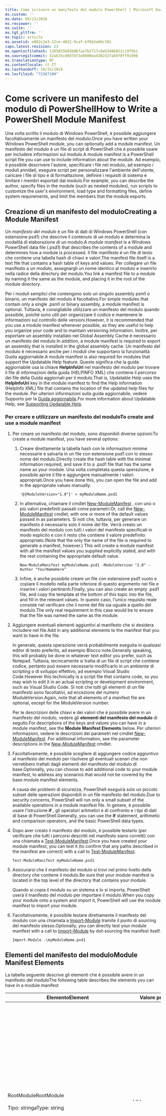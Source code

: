 ```yaml
---
title: Come scrivere un manifesto del modulo PowerShell | Microsoft Docs
ms.custom: ''
ms.date: 09/13/2016
ms.reviewer: ''
ms.suite: ''
ms.tgt_pltfrm: ''
ms.topic: article
ms.assetid: e082c2e3-12ce-4032-9caf-bf6b2e0dcf81
caps.latest.revision: 23
ms.openlocfilehash: 1265855b82b0bfaa7b2717c8eb348b822c19f561
ms.sourcegitcommit: 52a67bcd9d7bf3e8600ea4302d1fa8970ff9c998
ms.translationtype: MT
ms.contentlocale: it-IT
ms.lasthandoff: 10/15/2019
ms.locfileid: "72367100"
---
```

# <a name="how-to-write-a-powershell-module-manifest"></a><span data-ttu-id="9911a-102">Come scrivere un manifesto del modulo di PowerShell</span><span class="sxs-lookup"><span data-stu-id="9911a-102">How to Write a PowerShell Module Manifest</span></span>

<span data-ttu-id="9911a-103">Una volta scritto il modulo di Windows PowerShell, è possibile aggiungere facoltativamente un manifesto del modulo.</span><span class="sxs-lookup"><span data-stu-id="9911a-103">Once you have written your Windows PowerShell module, you can optionally add a module manifest.</span></span> <span data-ttu-id="9911a-104">Un manifesto del modulo è un file di script di PowerShell che è possibile usare per includere informazioni sul modulo.</span><span class="sxs-lookup"><span data-stu-id="9911a-104">A module manifest is a PowerShell script file you can use to include information about the module.</span></span> <span data-ttu-id="9911a-105">Ad esempio, è possibile descrivere l'autore, specificare i file nel modulo, ad esempio i moduli annidati, eseguire script per personalizzare l'ambiente dell'utente, caricare i file di tipo e di formattazione, definire i requisiti di sistema e limitare i membri esportati dal modulo.</span><span class="sxs-lookup"><span data-stu-id="9911a-105">For example, you can describe the author, specify files in the module (such as nested modules), run scripts to customize the user's environment, load type and formatting files, define system requirements, and limit the members that the module exports.</span></span>

## <a name="creating-a-module-manifest"></a><span data-ttu-id="9911a-106">Creazione di un manifesto del modulo</span><span class="sxs-lookup"><span data-stu-id="9911a-106">Creating a Module Manifest</span></span>

<span data-ttu-id="9911a-107">Un *manifesto del modulo* è un file di dati di Windows PowerShell (con estensione psd1) che descrive il contenuto di un modulo e determina la modalità di elaborazione di un modulo.</span><span class="sxs-lookup"><span data-stu-id="9911a-107">A *module manifest* is a Windows PowerShell data file (.psd1) that describes the contents of a module and determines how a module is processed.</span></span> <span data-ttu-id="9911a-108">Il file manifesto è un file di testo che contiene una tabella hash di chiavi e valori.</span><span class="sxs-lookup"><span data-stu-id="9911a-108">The manifest file itself is a text file that contains a hash table of keys and values.</span></span> <span data-ttu-id="9911a-109">Per collegare un file manifesto a un modulo, assegnargli un nome identico al modulo e inserirlo nella radice della directory del modulo.</span><span class="sxs-lookup"><span data-stu-id="9911a-109">You link a manifest file to a module by naming it the same as the module, and placing it in the root of the module directory.</span></span>

<span data-ttu-id="9911a-110">Per i moduli semplici che contengono solo un singolo assembly psm1 o binario, un manifesto del modulo è facoltativo.</span><span class="sxs-lookup"><span data-stu-id="9911a-110">For simple modules that contain only a single .psm1 or binary assembly, a module manifest is optional.</span></span> <span data-ttu-id="9911a-111">Tuttavia, è consigliabile utilizzare un manifesto del modulo quando possibile, poiché sono utili per organizzare il codice e mantenere le informazioni sul controllo delle versioni.</span><span class="sxs-lookup"><span data-stu-id="9911a-111">However, it is recommended that you use a module manifest whenever possible, as they are useful to help you organize your code and to maintain versioning information.</span></span> <span data-ttu-id="9911a-112">Inoltre, per esportare un assembly installato nel Global Assembly Cache è necessario un manifesto del modulo.</span><span class="sxs-lookup"><span data-stu-id="9911a-112">In addition, a module manifest is required to export an assembly that is installed in the global assembly cache.</span></span> <span data-ttu-id="9911a-113">Un manifesto del modulo è necessario anche per i moduli che supportano la funzionalità Guida aggiornabile.</span><span class="sxs-lookup"><span data-stu-id="9911a-113">A module manifest is also required for modules that support the Updatable Help feature.</span></span> <span data-ttu-id="9911a-114">Questo significa che la guida aggiornabile usa la chiave **HelpInfoUri** nel manifesto del modulo per trovare il file di informazioni della guida (HELPINFO XML) che contiene il percorso dei file della Guida aggiornati per il modulo.</span><span class="sxs-lookup"><span data-stu-id="9911a-114">That is, Updatable Help uses the **HelpInfoUri** key in the module manifest to find the Help information (HelpInfo XML) file that contains the location of the updated help files for the module.</span></span> <span data-ttu-id="9911a-115">Per ulteriori informazioni sulla guida aggiornabile, vedere Supporto per la [Guida aggiornabile](./supporting-updatable-help.md).</span><span class="sxs-lookup"><span data-stu-id="9911a-115">For more information about Updatable Help, see [Supporting Updatable Help](./supporting-updatable-help.md).</span></span>

### <a name="to-create-and-use-a-module-manifest"></a><span data-ttu-id="9911a-116">Per creare e utilizzare un manifesto del modulo</span><span class="sxs-lookup"><span data-stu-id="9911a-116">To create and use a module manifest</span></span>

1. <span data-ttu-id="9911a-117">Per creare un manifesto del modulo, sono disponibili diverse opzioni:</span><span class="sxs-lookup"><span data-stu-id="9911a-117">To create a module manifest, you have several options:</span></span>

   1. <span data-ttu-id="9911a-118">Creare direttamente la tabella hash con le informazioni minime necessarie e salvarla in un file con estensione psd1 con lo stesso nome del modulo.</span><span class="sxs-lookup"><span data-stu-id="9911a-118">Directly create the hash table with the minimal information required, and save it to a .psd1 file that has the same name as your module.</span></span> <span data-ttu-id="9911a-119">Una volta completata questa operazione, è possibile aprire il file e aggiungere manualmente i valori appropriati.</span><span class="sxs-lookup"><span data-stu-id="9911a-119">Once you have done this, you can open the file and add in the appropriate values manually.</span></span>

      `'@{ModuleVersion="1.0"}' > myModuleName.psd1`

   2. <span data-ttu-id="9911a-120">In alternativa, chiamare il cmdlet [New-ModuleManifest](/powershell/module/Microsoft.PowerShell.Core/New-ModuleManifest) , con uno o più valori predefiniti passati come parametri.</span><span class="sxs-lookup"><span data-stu-id="9911a-120">Or, call the [New-ModuleManifest](/powershell/module/Microsoft.PowerShell.Core/New-ModuleManifest) cmdlet, with one or more of the default values passed in as parameters.</span></span> <span data-ttu-id="9911a-121">Si noti che, tuttavia, per generare un manifesto è necessario solo il nome del file. Verrà creato un manifesto del modulo con tutti i valori del manifesto specificati in modo esplicito e con il resto che contiene il valore predefinito appropriato.</span><span class="sxs-lookup"><span data-stu-id="9911a-121">(Note that the only the name of the file is required to generate a manifest, however.) This will create a module manifest with all the manifest values you supplied explicitly stated, and with the rest containing the appropriate default value.</span></span>

      `New-ModuleManifest myModuleName.psd1 -ModuleVersion "2.0" -Author "YourNameHere"`

   3. <span data-ttu-id="9911a-122">Infine, è anche possibile creare un file con estensione psd1 vuoto e copiare il modello nella parte inferiore di questo argomento nel file e inserire i valori pertinenti.</span><span class="sxs-lookup"><span data-stu-id="9911a-122">Finally, you can also create an empty .psd1 file, and copy the template at the bottom of this topic into the file, and fill in the relevant values.</span></span> <span data-ttu-id="9911a-123">In questo caso, l'unico requisito reale consiste nel verificare che il nome del file sia uguale a quello del modulo.</span><span class="sxs-lookup"><span data-stu-id="9911a-123">The only real requirement in this case would be to ensure that the file was named the same as the module.</span></span>

2. <span data-ttu-id="9911a-124">Aggiungere eventuali elementi aggiuntivi al manifesto che si desidera includere nel file.</span><span class="sxs-lookup"><span data-stu-id="9911a-124">Add in any additional elements to the manifest that you want to have in the file.</span></span>

   <span data-ttu-id="9911a-125">In generale, questa operazione verrà probabilmente eseguita in qualsiasi editor di testo preferito, ad esempio Blocco note.</span><span class="sxs-lookup"><span data-stu-id="9911a-125">Generally speaking, this will probably be done in whatever text editor you prefer, such as Notepad.</span></span> <span data-ttu-id="9911a-126">Tuttavia, tecnicamente si tratta di un file di script che contiene codice, pertanto può essere necessario modificarlo in un ambiente di scripting o di sviluppo effettivo, ad esempio Visual Studio Code.</span><span class="sxs-lookup"><span data-stu-id="9911a-126">However this technically is a script file that contains code, so you may wish to edit it in an actual scripting or development environment, such as Visual Studio Code.</span></span> <span data-ttu-id="9911a-127">Si noti che tutti gli elementi di un file manifesto sono facoltativi, ad eccezione del numero ModuleVersion.</span><span class="sxs-lookup"><span data-stu-id="9911a-127">Again, note that all elements of a manifest file are optional, except for the ModuleVersion number.</span></span>

   <span data-ttu-id="9911a-128">Per le descrizioni delle chiavi e dei valori che è possibile avere in un manifesto del modulo, vedere gli **elementi del manifesto del modulo** di seguito.</span><span class="sxs-lookup"><span data-stu-id="9911a-128">For descriptions of the keys and values you can have in a module manifest, see the **Module Manifest Elements** below.</span></span> <span data-ttu-id="9911a-129">Per ulteriori informazioni, vedere le descrizioni dei parametri nel cmdlet [New-ModuleManifest](/powershell/module/Microsoft.PowerShell.Core/New-ModuleManifest) .</span><span class="sxs-lookup"><span data-stu-id="9911a-129">For additional information, see the parameter descriptions in the  [New-ModuleManifest](/powershell/module/Microsoft.PowerShell.Core/New-ModuleManifest) cmdlet.</span></span>

3. <span data-ttu-id="9911a-130">Facoltativamente, è possibile scegliere di aggiungere codice aggiuntivo al manifesto del modulo per risolvere gli eventuali scenari che non verrebbero trattati dagli elementi del manifesto del modulo di base.</span><span class="sxs-lookup"><span data-stu-id="9911a-130">Optionally, you can choose to add additional code to your module manifest, to address any scenarios that would not be covered by the base module manifest elements.</span></span>

   <span data-ttu-id="9911a-131">A causa dei problemi di sicurezza, PowerShell eseguirà solo un piccolo subset delle operazioni disponibili in un file manifesto del modulo.</span><span class="sxs-lookup"><span data-stu-id="9911a-131">Due to security concerns, PowerShell will run only a small subset of the available operations in a module manifest file.</span></span> <span data-ttu-id="9911a-132">In genere, è possibile usare l'istruzione **if** , gli operatori aritmetici e di confronto e i tipi di dati di base di PowerShell.</span><span class="sxs-lookup"><span data-stu-id="9911a-132">Generally, you can use the **if** statement, arithmetic and comparison operators, and the basic PowerShell data types.</span></span>

4. <span data-ttu-id="9911a-133">Dopo aver creato il manifesto del modulo, è possibile testarlo (per verificare che tutti i percorsi descritti nel manifesto siano corretti) con una chiamata a [Test-ModuleManifest](/powershell/module/Microsoft.PowerShell.Core/Test-ModuleManifest).</span><span class="sxs-lookup"><span data-stu-id="9911a-133">Once you have created your module manifest, you can test it (to confirm that any paths described in the manifest are correct) with a call to [Test-ModuleManifest](/powershell/module/Microsoft.PowerShell.Core/Test-ModuleManifest).</span></span>

   `Test-ModuleManifest myModuleName.psd1`

5. <span data-ttu-id="9911a-134">Assicurarsi che il manifesto del modulo si trovi nel primo livello della directory che contiene il modulo.</span><span class="sxs-lookup"><span data-stu-id="9911a-134">Be sure that your module manifest is located in the top level of the directory that contains your module.</span></span>

   <span data-ttu-id="9911a-135">Quando si copia il modulo su un sistema e lo si importa, PowerShell userà il manifesto del modulo per importare il modulo.</span><span class="sxs-lookup"><span data-stu-id="9911a-135">When you copy your module onto a system and import it, PowerShell will use the module manifest to import your module.</span></span>

6. <span data-ttu-id="9911a-136">Facoltativamente, è possibile testare direttamente il manifesto del modulo con una chiamata a [Import-Module](/powershell/module/Microsoft.PowerShell.Core/Import-Module) tramite il punto di sourcing del manifesto stesso.</span><span class="sxs-lookup"><span data-stu-id="9911a-136">Optionally, you can directly test your module manifest with a call to [Import-Module](/powershell/module/Microsoft.PowerShell.Core/Import-Module) by dot-sourcing the manifest itself.</span></span>

   `Import-Module .\myModuleName.psd1`

## <a name="module-manifest-elements"></a><span data-ttu-id="9911a-137">Elementi del manifesto del modulo</span><span class="sxs-lookup"><span data-stu-id="9911a-137">Module Manifest Elements</span></span>

<span data-ttu-id="9911a-138">La tabella seguente descrive gli elementi che è possibile avere in un manifesto del modulo</span><span class="sxs-lookup"><span data-stu-id="9911a-138">The following table describes the elements you can have in a module manifest</span></span>

|<span data-ttu-id="9911a-139">Elemento</span><span class="sxs-lookup"><span data-stu-id="9911a-139">Element</span></span>|<span data-ttu-id="9911a-140">Valore predefinito</span><span class="sxs-lookup"><span data-stu-id="9911a-140">Default</span></span>|<span data-ttu-id="9911a-141">Description</span><span class="sxs-lookup"><span data-stu-id="9911a-141">Description</span></span>|
|-------------|-------------|-----------------|
|<span data-ttu-id="9911a-142">RootModule</span><span class="sxs-lookup"><span data-stu-id="9911a-142">RootModule</span></span><br /><br /> <span data-ttu-id="9911a-143">Tipo: stringa</span><span class="sxs-lookup"><span data-stu-id="9911a-143">Type: string</span></span>|<span data-ttu-id="9911a-144">' '</span><span class="sxs-lookup"><span data-stu-id="9911a-144">' '</span></span>|<span data-ttu-id="9911a-145">File del modulo di script o del modulo binario associato a questo manifesto.</span><span class="sxs-lookup"><span data-stu-id="9911a-145">Script module or binary module file associated with this manifest.</span></span> <span data-ttu-id="9911a-146">Le versioni precedenti di PowerShell denominavano questo elemento ModuleToProcess.</span><span class="sxs-lookup"><span data-stu-id="9911a-146">Previous versions of PowerShell called this element the ModuleToProcess.</span></span><br /><br /> <span data-ttu-id="9911a-147">I tipi possibili per il modulo radice possono essere vuoti (che renderà questo modulo **manifesto** ), il nome di un modulo di script (con estensione psm1, che rende questo modulo di **script** ) o il nome di un modulo binario (con estensione exe o dll che rende questo modulo **binario** ).</span><span class="sxs-lookup"><span data-stu-id="9911a-147">Possible types for the root module can be empty (which will make this a **Manifest** module), the name of a script module (.psm1, which makes this a **Script** module), or the name of a binary module (.exe or .dll, which makes this a **Binary** module).</span></span> <span data-ttu-id="9911a-148">Se si inserisce il nome di un manifesto del modulo (con estensione psd1) o di un file di script (con estensione ps1) in questo elemento, si verificherà un errore.</span><span class="sxs-lookup"><span data-stu-id="9911a-148">Placing the name of a module manifest (.psd1) or a script file (.ps1) in this element will cause an error to occur.</span></span>|
|<span data-ttu-id="9911a-149">ModuleVersion</span><span class="sxs-lookup"><span data-stu-id="9911a-149">ModuleVersion</span></span><br /><br /> <span data-ttu-id="9911a-150">Tipo: stringa</span><span class="sxs-lookup"><span data-stu-id="9911a-150">Type: string</span></span>|<span data-ttu-id="9911a-151">1.0</span><span class="sxs-lookup"><span data-stu-id="9911a-151">1.0</span></span>|<span data-ttu-id="9911a-152">Numero di versione del modulo.</span><span class="sxs-lookup"><span data-stu-id="9911a-152">Version number of this module.</span></span> <span data-ttu-id="9911a-153">La stringa deve essere in grado di eseguire la conversione a [System. Version].</span><span class="sxs-lookup"><span data-stu-id="9911a-153">The string must be able to convert to [System.Version].</span></span> <span data-ttu-id="9911a-154">Ovverò #. #. #. #. #'.</span><span class="sxs-lookup"><span data-stu-id="9911a-154">That is, '#.#.#.#.#'.</span></span> <span data-ttu-id="9911a-155">`Import-Module` caricherà il primo modulo rilevato nell' **$psModulePath** che corrisponde al nome e dispone almeno di un valore ModuleVersion come il parametro `-MinimumVersion`.</span><span class="sxs-lookup"><span data-stu-id="9911a-155">`Import-Module` will load the first module it finds on the **$psModulePath** that matches the name, and has at least as high a ModuleVersion, as the `-MinimumVersion` parameter.</span></span> <span data-ttu-id="9911a-156">Per importare una versione specifica, usare invece il parametro @ no__t-0.</span><span class="sxs-lookup"><span data-stu-id="9911a-156">To import a specific version, use the`-RequiredVersion` parameter, instead.</span></span><br /><br /> <span data-ttu-id="9911a-157">Esempio: `ModuleVersion = '1.0'`</span><span class="sxs-lookup"><span data-stu-id="9911a-157">Example: `ModuleVersion = '1.0'`</span></span>|
|<span data-ttu-id="9911a-158">GUID</span><span class="sxs-lookup"><span data-stu-id="9911a-158">GUID</span></span><br /><br /> <span data-ttu-id="9911a-159">Tipo: stringa</span><span class="sxs-lookup"><span data-stu-id="9911a-159">Type: string</span></span>|<span data-ttu-id="9911a-160">GUID generato automaticamente</span><span class="sxs-lookup"><span data-stu-id="9911a-160">Autogenerated GUID</span></span>|<span data-ttu-id="9911a-161">ID usato per identificare in modo univoco il modulo.</span><span class="sxs-lookup"><span data-stu-id="9911a-161">ID used to uniquely identify this module.</span></span> <span data-ttu-id="9911a-162">Si noti che non è attualmente possibile importare un modulo per GUID.</span><span class="sxs-lookup"><span data-stu-id="9911a-162">Note that you cannot currently import a module by GUID.</span></span><br /><br /> <span data-ttu-id="9911a-163">Esempio: `GUID = 'cfc45206-1e49-459d-a8ad-5b571ef94857'`</span><span class="sxs-lookup"><span data-stu-id="9911a-163">Example: `GUID = 'cfc45206-1e49-459d-a8ad-5b571ef94857'`</span></span>|
|<span data-ttu-id="9911a-164">Autore</span><span class="sxs-lookup"><span data-stu-id="9911a-164">Author</span></span><br /><br /> <span data-ttu-id="9911a-165">Tipo: stringa</span><span class="sxs-lookup"><span data-stu-id="9911a-165">Type: string</span></span>|<span data-ttu-id="9911a-166">Nessuno</span><span class="sxs-lookup"><span data-stu-id="9911a-166">None</span></span>|<span data-ttu-id="9911a-167">Autore del modulo.</span><span class="sxs-lookup"><span data-stu-id="9911a-167">Author of this module.</span></span><br /><br /> <span data-ttu-id="9911a-168">Esempio: `Author = 'AuthorNameHere'`</span><span class="sxs-lookup"><span data-stu-id="9911a-168">Example: `Author = 'AuthorNameHere'`</span></span>|
|<span data-ttu-id="9911a-169">CompanyName\*</span><span class="sxs-lookup"><span data-stu-id="9911a-169">CompanyName</span></span><br /><br /> <span data-ttu-id="9911a-170">Tipo: stringa</span><span class="sxs-lookup"><span data-stu-id="9911a-170">Type: string</span></span>|<span data-ttu-id="9911a-171">Unknown</span><span class="sxs-lookup"><span data-stu-id="9911a-171">Unknown</span></span>|<span data-ttu-id="9911a-172">Società o fornitore di questo modulo.</span><span class="sxs-lookup"><span data-stu-id="9911a-172">Company or vendor of this module.</span></span><br /><br /> <span data-ttu-id="9911a-173">Esempio: `CompanyName = 'Fabrikam'`</span><span class="sxs-lookup"><span data-stu-id="9911a-173">Example: `CompanyName = 'Fabrikam'`</span></span>|
|<span data-ttu-id="9911a-174">Copyright</span><span class="sxs-lookup"><span data-stu-id="9911a-174">Copyright</span></span><br /><br /> <span data-ttu-id="9911a-175">Tipo: stringa</span><span class="sxs-lookup"><span data-stu-id="9911a-175">Type: string</span></span>|<span data-ttu-id="9911a-176">(c) [currentYear] [autore].</span><span class="sxs-lookup"><span data-stu-id="9911a-176">(c) [currentYear] [Author].</span></span> <span data-ttu-id="9911a-177">Tutti i diritti sono riservati.</span><span class="sxs-lookup"><span data-stu-id="9911a-177">All rights reserved.</span></span>|<span data-ttu-id="9911a-178">Dichiarazione del copyright per questo modulo.</span><span class="sxs-lookup"><span data-stu-id="9911a-178">Copyright statement for this module.</span></span><br /><br /> <span data-ttu-id="9911a-179">Esempio: `Copyright = '2016 AuthorName. All rights reserved.'`</span><span class="sxs-lookup"><span data-stu-id="9911a-179">Example: `Copyright = '2016 AuthorName. All rights reserved.'`</span></span>|
|<span data-ttu-id="9911a-180">Description</span><span class="sxs-lookup"><span data-stu-id="9911a-180">Description</span></span><br /><br /> <span data-ttu-id="9911a-181">Tipo: stringa</span><span class="sxs-lookup"><span data-stu-id="9911a-181">Type: string</span></span>|<span data-ttu-id="9911a-182">' '</span><span class="sxs-lookup"><span data-stu-id="9911a-182">' '</span></span>|<span data-ttu-id="9911a-183">Descrizione della funzionalità fornita da questo modulo.</span><span class="sxs-lookup"><span data-stu-id="9911a-183">Description of the functionality provided by this module.</span></span><br /><br /> <span data-ttu-id="9911a-184">Esempio: `Description = 'This is a description of a module.'`</span><span class="sxs-lookup"><span data-stu-id="9911a-184">Example: `Description = 'This is a description of a module.'`</span></span>|
|<span data-ttu-id="9911a-185">PowerShellVersion</span><span class="sxs-lookup"><span data-stu-id="9911a-185">PowerShellVersion</span></span><br /><br /> <span data-ttu-id="9911a-186">Tipo: stringa</span><span class="sxs-lookup"><span data-stu-id="9911a-186">Type: string</span></span>|<span data-ttu-id="9911a-187">' '</span><span class="sxs-lookup"><span data-stu-id="9911a-187">' '</span></span>|<span data-ttu-id="9911a-188">Versione minima del motore di Windows PowerShell richiesta da questo modulo.</span><span class="sxs-lookup"><span data-stu-id="9911a-188">Minimum version of the Windows PowerShell engine required by this module.</span></span> <span data-ttu-id="9911a-189">I valori validi correnti sono 1,0, 2,0, 3,0, 4,0 e 5,0.</span><span class="sxs-lookup"><span data-stu-id="9911a-189">Current valid values are 1.0, 2.0, 3.0, 4.0, and 5.0.</span></span><br /><br /> <span data-ttu-id="9911a-190">Esempio: `PowerShellVersion = '5.0'`</span><span class="sxs-lookup"><span data-stu-id="9911a-190">Example: `PowerShellVersion = '5.0'`</span></span>|
|<span data-ttu-id="9911a-191">PowerShellHostName</span><span class="sxs-lookup"><span data-stu-id="9911a-191">PowerShellHostName</span></span><br /><br /> <span data-ttu-id="9911a-192">Tipo: stringa</span><span class="sxs-lookup"><span data-stu-id="9911a-192">Type: string</span></span>|<span data-ttu-id="9911a-193">' '</span><span class="sxs-lookup"><span data-stu-id="9911a-193">' '</span></span>|<span data-ttu-id="9911a-194">Specifica il nome dell'host di Windows PowerShell richiesto dal modulo.</span><span class="sxs-lookup"><span data-stu-id="9911a-194">Specifies the name of the Windows PowerShell host that is required by the module.</span></span> <span data-ttu-id="9911a-195">Questo nome viene fornito da Windows PowerShell.</span><span class="sxs-lookup"><span data-stu-id="9911a-195">This name is provided by Windows PowerShell.</span></span> <span data-ttu-id="9911a-196">Per trovare il nome di un programma host, nel programma digitare: `$host.name`.</span><span class="sxs-lookup"><span data-stu-id="9911a-196">To find the name of a host program, in the program, type: `$host.name` .</span></span><br /><br /> <span data-ttu-id="9911a-197">Esempio: `PowerShellHostName = 'Windows PowerShell ISE Host'`</span><span class="sxs-lookup"><span data-stu-id="9911a-197">Example: `PowerShellHostName = 'Windows PowerShell ISE Host'`</span></span>|
|<span data-ttu-id="9911a-198">PowerShellHostVersion</span><span class="sxs-lookup"><span data-stu-id="9911a-198">PowerShellHostVersion</span></span><br /><br /> <span data-ttu-id="9911a-199">Tipo: stringa</span><span class="sxs-lookup"><span data-stu-id="9911a-199">Type: string</span></span>|<span data-ttu-id="9911a-200">' '</span><span class="sxs-lookup"><span data-stu-id="9911a-200">' '</span></span>|<span data-ttu-id="9911a-201">Versione minima dell'host di Windows PowerShell richiesto da questo modulo.</span><span class="sxs-lookup"><span data-stu-id="9911a-201">Minimum version of the Windows PowerShell host required by this module.</span></span><br /><br /> <span data-ttu-id="9911a-202">Esempio: `PowerShellHostVersion = '2.0'`</span><span class="sxs-lookup"><span data-stu-id="9911a-202">Example: `PowerShellHostVersion = '2.0'`</span></span>|
|<span data-ttu-id="9911a-203">DotNetFrameworkVersion</span><span class="sxs-lookup"><span data-stu-id="9911a-203">DotNetFrameworkVersion</span></span><br /><br /> <span data-ttu-id="9911a-204">Tipo: stringa</span><span class="sxs-lookup"><span data-stu-id="9911a-204">Type: string</span></span>|<span data-ttu-id="9911a-205">' '</span><span class="sxs-lookup"><span data-stu-id="9911a-205">' '</span></span>|<span data-ttu-id="9911a-206">Versione minima di Microsoft .NET Framework richiesta da questo modulo.</span><span class="sxs-lookup"><span data-stu-id="9911a-206">Minimum version of Microsoft .NET Framework required by this module.</span></span><br /><br /> <span data-ttu-id="9911a-207">Esempio: `DotNetFrameworkVersion = '3.5'`</span><span class="sxs-lookup"><span data-stu-id="9911a-207">Example: `DotNetFrameworkVersion = '3.5'`</span></span>|
|<span data-ttu-id="9911a-208">CLRVersion</span><span class="sxs-lookup"><span data-stu-id="9911a-208">CLRVersion</span></span><br /><br /> <span data-ttu-id="9911a-209">Tipo: stringa</span><span class="sxs-lookup"><span data-stu-id="9911a-209">Type: string</span></span>|<span data-ttu-id="9911a-210">' '</span><span class="sxs-lookup"><span data-stu-id="9911a-210">' '</span></span>|<span data-ttu-id="9911a-211">Versione minima del Common Language Runtime (CLR) richiesta da questo modulo.</span><span class="sxs-lookup"><span data-stu-id="9911a-211">Minimum version of the common language runtime (CLR) required by this module.</span></span><br /><br /> <span data-ttu-id="9911a-212">Esempio: `CLRVersion = '3.5'`</span><span class="sxs-lookup"><span data-stu-id="9911a-212">Example: `CLRVersion = '3.5'`</span></span>|
|<span data-ttu-id="9911a-213">ProcessorArchitecture</span><span class="sxs-lookup"><span data-stu-id="9911a-213">ProcessorArchitecture</span></span><br /><br /> <span data-ttu-id="9911a-214">Tipo: stringa</span><span class="sxs-lookup"><span data-stu-id="9911a-214">Type: string</span></span>|<span data-ttu-id="9911a-215">' '</span><span class="sxs-lookup"><span data-stu-id="9911a-215">' '</span></span>|<span data-ttu-id="9911a-216">Architettura del processore (nessuno, x86, amd64) richiesta da questo modulo.</span><span class="sxs-lookup"><span data-stu-id="9911a-216">Processor architecture (None, X86, Amd64) required by this module.</span></span> <span data-ttu-id="9911a-217">I valori validi sono x86, AMD64, IA64 e Nessuno (sconosciuto o non specificato).</span><span class="sxs-lookup"><span data-stu-id="9911a-217">Valid values are x86, AMD64, IA64, and None (unknown or unspecified).</span></span><br /><br /> <span data-ttu-id="9911a-218">Esempio: `ProcessorArchitecture = 'x86'`</span><span class="sxs-lookup"><span data-stu-id="9911a-218">Example: `ProcessorArchitecture = 'x86'`</span></span>|
|<span data-ttu-id="9911a-219">RequiredModules</span><span class="sxs-lookup"><span data-stu-id="9911a-219">RequiredModules</span></span><br /><br /> <span data-ttu-id="9911a-220">Tipo: [String []]</span><span class="sxs-lookup"><span data-stu-id="9911a-220">Type: [string[]]</span></span>|<span data-ttu-id="9911a-221">@()</span><span class="sxs-lookup"><span data-stu-id="9911a-221">@()</span></span>|<span data-ttu-id="9911a-222">Moduli che devono essere importati nell'ambiente globale prima di importare il modulo.</span><span class="sxs-lookup"><span data-stu-id="9911a-222">Modules that must be imported into the global environment prior to importing this module.</span></span> <span data-ttu-id="9911a-223">Verranno caricati tutti i moduli elencati a meno che non siano già stati caricati.</span><span class="sxs-lookup"><span data-stu-id="9911a-223">This will load any modules listed unless they have already been loaded.</span></span> <span data-ttu-id="9911a-224">Alcuni moduli potrebbero, ad esempio, essere già stati caricati da un modulo diverso.</span><span class="sxs-lookup"><span data-stu-id="9911a-224">(For example, some modules may already be loaded by a different module.).</span></span> <span data-ttu-id="9911a-225">È anche possibile specificare una versione specifica da caricare utilizzando `RequiredVersion` anziché `ModuleVersion`.</span><span class="sxs-lookup"><span data-stu-id="9911a-225">It is also possible to specify a specific version to load using `RequiredVersion` rather than `ModuleVersion`.</span></span> <span data-ttu-id="9911a-226">Quando si usa `ModuleVersion`, caricherà la versione più recente disponibile con almeno la versione specificata.</span><span class="sxs-lookup"><span data-stu-id="9911a-226">When using `ModuleVersion` it will load the newest version available with a minimum of the version specified.</span></span><br /><br /> <span data-ttu-id="9911a-227">Esempio: `RequiredModules = @(@{ModuleName="myDependentModule"; ModuleVersion="2.0"; Guid="cfc45206-1e49-459d-a8ad-5b571ef94857"})`</span><span class="sxs-lookup"><span data-stu-id="9911a-227">Example: `RequiredModules = @(@{ModuleName="myDependentModule"; ModuleVersion="2.0"; Guid="cfc45206-1e49-459d-a8ad-5b571ef94857"})`</span></span><br /><br /> <span data-ttu-id="9911a-228">Esempio: `RequiredModules = @(@{ModuleName="myDependentModule"; RequiredVersion="1.5"; Guid="cfc45206-1e49-459d-a8ad-5b571ef94857"})`</span><span class="sxs-lookup"><span data-stu-id="9911a-228">Example: `RequiredModules = @(@{ModuleName="myDependentModule"; RequiredVersion="1.5"; Guid="cfc45206-1e49-459d-a8ad-5b571ef94857"})`</span></span>|
|<span data-ttu-id="9911a-229">RequiredAssemblies</span><span class="sxs-lookup"><span data-stu-id="9911a-229">RequiredAssemblies</span></span><br /><br /> <span data-ttu-id="9911a-230">Tipo: [String []]</span><span class="sxs-lookup"><span data-stu-id="9911a-230">Type: [string[]]</span></span>|<span data-ttu-id="9911a-231">@()</span><span class="sxs-lookup"><span data-stu-id="9911a-231">@()</span></span>|<span data-ttu-id="9911a-232">Assembly che devono essere caricati prima di importare il modulo.</span><span class="sxs-lookup"><span data-stu-id="9911a-232">Assemblies that must be loaded prior to importing this module.</span></span><br /><br /> <span data-ttu-id="9911a-233">Si noti che a differenza di RequiredModules, PowerShell caricherà il RequiredAssemblies se non sono già stati caricati.</span><span class="sxs-lookup"><span data-stu-id="9911a-233">Note that unlike RequiredModules, PowerShell will load the RequiredAssemblies if they are not already loaded.</span></span>|
|<span data-ttu-id="9911a-234">ScriptsToProcess</span><span class="sxs-lookup"><span data-stu-id="9911a-234">ScriptsToProcess</span></span><br /><br /> <span data-ttu-id="9911a-235">Tipo: [String []]</span><span class="sxs-lookup"><span data-stu-id="9911a-235">Type: [string[]]</span></span>|<span data-ttu-id="9911a-236">@()</span><span class="sxs-lookup"><span data-stu-id="9911a-236">@()</span></span>|<span data-ttu-id="9911a-237">File di script (con estensione ps1) che vengono eseguiti nello stato sessione del chiamante quando viene importato il modulo.</span><span class="sxs-lookup"><span data-stu-id="9911a-237">Script (.ps1) files that are run in the caller's session state when the module is imported.</span></span> <span data-ttu-id="9911a-238">Potrebbe trattarsi dello stato della sessione globale o, per i moduli nidificati, dello stato della sessione di un altro modulo.</span><span class="sxs-lookup"><span data-stu-id="9911a-238">This could be the global session state or, for nested modules, the session state of another module.</span></span> <span data-ttu-id="9911a-239">È possibile usare questi script per preparare un ambiente Analogamente a come si può usare uno script di accesso.</span><span class="sxs-lookup"><span data-stu-id="9911a-239">You can use these scripts to prepare an environment just as you might use a login script.</span></span><br /><br /> <span data-ttu-id="9911a-240">Questi script vengono eseguiti prima del caricamento di uno dei moduli elencati nel manifesto.</span><span class="sxs-lookup"><span data-stu-id="9911a-240">These scripts are run before any of the modules listed in the manifest are loaded.</span></span>|
|<span data-ttu-id="9911a-241">TypesToProcess</span><span class="sxs-lookup"><span data-stu-id="9911a-241">TypesToProcess</span></span><br /><br /> <span data-ttu-id="9911a-242">Tipo: [String []]</span><span class="sxs-lookup"><span data-stu-id="9911a-242">Type: [string[]]</span></span>|<span data-ttu-id="9911a-243">@()</span><span class="sxs-lookup"><span data-stu-id="9911a-243">@()</span></span>|<span data-ttu-id="9911a-244">Digitare i file (con estensione ps1xml) da caricare durante l'importazione del modulo.</span><span class="sxs-lookup"><span data-stu-id="9911a-244">Type files (.ps1xml) to be loaded when importing this module.</span></span>|
|<span data-ttu-id="9911a-245">FormatsToProcess</span><span class="sxs-lookup"><span data-stu-id="9911a-245">FormatsToProcess</span></span><br /><br /> <span data-ttu-id="9911a-246">Tipo: [String []]</span><span class="sxs-lookup"><span data-stu-id="9911a-246">Type: [string[]]</span></span>|<span data-ttu-id="9911a-247">@()</span><span class="sxs-lookup"><span data-stu-id="9911a-247">@()</span></span>|<span data-ttu-id="9911a-248">Formattare i file (con estensione ps1xml) da caricare durante l'importazione del modulo.</span><span class="sxs-lookup"><span data-stu-id="9911a-248">Format files (.ps1xml) to be loaded when importing this module.</span></span>|
|<span data-ttu-id="9911a-249">NestedModules</span><span class="sxs-lookup"><span data-stu-id="9911a-249">NestedModules</span></span><br /><br /> <span data-ttu-id="9911a-250">Tipo: [String []]</span><span class="sxs-lookup"><span data-stu-id="9911a-250">Type: [string[]]</span></span>|<span data-ttu-id="9911a-251">@()</span><span class="sxs-lookup"><span data-stu-id="9911a-251">@()</span></span>|<span data-ttu-id="9911a-252">Moduli da importare come moduli annidati del modulo specificato in RootModule/ModuleToProcess.</span><span class="sxs-lookup"><span data-stu-id="9911a-252">Modules to import as nested modules of the module specified in RootModule/ModuleToProcess.</span></span><br /><br /> <span data-ttu-id="9911a-253">L'aggiunta di un nome di modulo a questo elemento è simile alla chiamata di `Import-Module` dallo script o dal codice assembly.</span><span class="sxs-lookup"><span data-stu-id="9911a-253">Adding a module name to this element is similar to calling `Import-Module` from within your script or assembly code.</span></span> <span data-ttu-id="9911a-254">La differenza principale consiste nel fatto che è più semplice vedere ciò che si sta caricando nel file manifesto.</span><span class="sxs-lookup"><span data-stu-id="9911a-254">The main difference is that it's easier to see what you are loading here in the manifest file.</span></span> <span data-ttu-id="9911a-255">Se, inoltre, un modulo non viene caricato in questo punto, non è ancora stato caricato il modulo effettivo.</span><span class="sxs-lookup"><span data-stu-id="9911a-255">Also, if a module fails to load here, you will not yet have loaded your actual module.</span></span><br /><br /> <span data-ttu-id="9911a-256">Oltre ad altri moduli, è anche possibile caricare i file di script (con estensione ps1) qui.</span><span class="sxs-lookup"><span data-stu-id="9911a-256">In addition to other modules, you may also load script (.ps1) files here.</span></span> <span data-ttu-id="9911a-257">Questi file vengono eseguiti nel contesto del modulo radice.</span><span class="sxs-lookup"><span data-stu-id="9911a-257">These files will execute in the context of the root module.</span></span> <span data-ttu-id="9911a-258">Equivale a punteggiare lo script nel modulo radice.</span><span class="sxs-lookup"><span data-stu-id="9911a-258">(This is equivalent to dot sourcing the script in your root module.)</span></span>|
|<span data-ttu-id="9911a-259">FunctionsToExport</span><span class="sxs-lookup"><span data-stu-id="9911a-259">FunctionsToExport</span></span><br /><br /> <span data-ttu-id="9911a-260">Tipo: [String []]</span><span class="sxs-lookup"><span data-stu-id="9911a-260">Type: [string[]]</span></span>|<span data-ttu-id="9911a-261">@()</span><span class="sxs-lookup"><span data-stu-id="9911a-261">@()</span></span>|<span data-ttu-id="9911a-262">Specifica le funzioni esportate dal modulo (i caratteri jolly sono consentite ma sconsigliate) allo stato della sessione del chiamante.</span><span class="sxs-lookup"><span data-stu-id="9911a-262">Specifies the functions that the module exports (wildcard characters are permitted but discouraged) to the caller's session state.</span></span> <span data-ttu-id="9911a-263">Per impostazione predefinita, non viene esportata alcuna funzione.</span><span class="sxs-lookup"><span data-stu-id="9911a-263">By default, no functions are exported.</span></span> <span data-ttu-id="9911a-264">È possibile usare questa chiave per elencare le funzioni esportate dal modulo.</span><span class="sxs-lookup"><span data-stu-id="9911a-264">You can use this key to list the functions that are exported by the module.</span></span><br /><br /> <span data-ttu-id="9911a-265">Lo stato della sessione del chiamante può essere lo stato della sessione globale o, per i moduli nidificati, lo stato della sessione di un altro modulo.</span><span class="sxs-lookup"><span data-stu-id="9911a-265">The caller's session state can be the global session state or, for nested modules, the session state of another module.</span></span> <span data-ttu-id="9911a-266">Quando si concatenano i moduli annidati, tutte le funzioni esportate da un modulo annidato verranno esportate nello stato sessione globale, a meno che un modulo nella catena non limiti la funzione tramite la chiave FunctionsToExport.</span><span class="sxs-lookup"><span data-stu-id="9911a-266">When chaining nested modules, all functions that are exported by a nested module will be exported to the global session state unless a module in the chain restricts the function by using the FunctionsToExport key.</span></span><br /><br /> <span data-ttu-id="9911a-267">Se il manifesto esporta anche alias per le funzioni, questa chiave può rimuovere le funzioni i cui alias sono elencati nella chiave AliasesToExport, ma questa chiave non può aggiungere alias di funzione all'elenco.</span><span class="sxs-lookup"><span data-stu-id="9911a-267">If the manifest also exports aliases for the functions, this key can remove functions whose aliases are listed in the AliasesToExport key, but this key cannot add function aliases to the list.</span></span>|
|<span data-ttu-id="9911a-268">CmdletsToExport</span><span class="sxs-lookup"><span data-stu-id="9911a-268">CmdletsToExport</span></span><br /><br /> <span data-ttu-id="9911a-269">Tipo: [String []]</span><span class="sxs-lookup"><span data-stu-id="9911a-269">Type: [string[]]</span></span>|<span data-ttu-id="9911a-270">@()</span><span class="sxs-lookup"><span data-stu-id="9911a-270">@()</span></span>|<span data-ttu-id="9911a-271">Specifica i cmdlet esportati dal modulo (i caratteri jolly sono consentiti ma sconsigliati).</span><span class="sxs-lookup"><span data-stu-id="9911a-271">Specifies the cmdlets that the module exports (wildcard characters are permitted but discouraged).</span></span> <span data-ttu-id="9911a-272">Per impostazione predefinita, non viene esportato alcun cmdlet.</span><span class="sxs-lookup"><span data-stu-id="9911a-272">By default, no cmdlets are exported.</span></span> <span data-ttu-id="9911a-273">È possibile usare questa chiave per elencare i cmdlet che vengono esportati dal modulo.</span><span class="sxs-lookup"><span data-stu-id="9911a-273">You can use this key to list the cmdlets that are exported by the module.</span></span><br /><br /> <span data-ttu-id="9911a-274">Lo stato della sessione del chiamante può essere lo stato della sessione globale o, per i moduli nidificati, lo stato della sessione di un altro modulo.</span><span class="sxs-lookup"><span data-stu-id="9911a-274">The caller's session state can be the global session state or, for nested modules, the session state of another module.</span></span> <span data-ttu-id="9911a-275">Quando si concatenano i moduli annidati, tutti i cmdlet esportati da un modulo annidato verranno infine esportati nello stato sessione globale, a meno che un modulo nella catena non limiti il cmdlet tramite la chiave CmdletsToExport.</span><span class="sxs-lookup"><span data-stu-id="9911a-275">When you are chaining nested modules, all cmdlets that are exported by a nested module will be ultimately exported to the global session state unless a module in the chain restricts the cmdlet by using the CmdletsToExport key.</span></span><br /><br /> <span data-ttu-id="9911a-276">Se il manifesto esporta anche alias per i cmdlet, questa chiave può rimuovere i cmdlet i cui alias sono elencati nella chiave AliasesToExport, ma questa chiave non può aggiungere alias di cmdlet all'elenco.</span><span class="sxs-lookup"><span data-stu-id="9911a-276">If the manifest also exports aliases for the cmdlets, this key can remove cmdlets whose aliases are listed in the AliasesToExport key, but this key cannot add cmdlet aliases to the list.</span></span>|
|<span data-ttu-id="9911a-277">VariablesToExport</span><span class="sxs-lookup"><span data-stu-id="9911a-277">VariablesToExport</span></span><br /><br /> <span data-ttu-id="9911a-278">Tipo: stringa</span><span class="sxs-lookup"><span data-stu-id="9911a-278">Type: string</span></span>|<span data-ttu-id="9911a-279">'\*'</span><span class="sxs-lookup"><span data-stu-id="9911a-279">'\*'</span></span>|<span data-ttu-id="9911a-280">Specifica le variabili esportate dal modulo (sono consentiti caratteri jolly) per lo stato della sessione del chiamante.</span><span class="sxs-lookup"><span data-stu-id="9911a-280">Specifies the variables that the module exports (wildcard characters are permitted) to the caller's session state.</span></span> <span data-ttu-id="9911a-281">Per impostazione predefinita, vengono esportate tutte le variabili.</span><span class="sxs-lookup"><span data-stu-id="9911a-281">By default, all variables are exported.</span></span> <span data-ttu-id="9911a-282">È possibile usare questa chiave per limitare le variabili esportate dal modulo.</span><span class="sxs-lookup"><span data-stu-id="9911a-282">You can use this key to restrict the variables that are exported by the module.</span></span><br /><br /> <span data-ttu-id="9911a-283">Lo stato della sessione del chiamante può essere lo stato della sessione globale o, per i moduli nidificati, lo stato della sessione di un altro modulo.</span><span class="sxs-lookup"><span data-stu-id="9911a-283">The caller's session state can be the global session state or, for nested modules, the session state of another module.</span></span> <span data-ttu-id="9911a-284">Quando si concatenano i moduli annidati, tutte le variabili esportate da un modulo annidato verranno esportate nello stato sessione globale, a meno che un modulo nella catena non limiti la variabile utilizzando la chiave VariablesToExport.</span><span class="sxs-lookup"><span data-stu-id="9911a-284">When you are chaining nested modules, all variables that are exported by a nested module will be exported to the global session state unless a module in the chain restricts the variable by using the VariablesToExport key.</span></span><br /><br /> <span data-ttu-id="9911a-285">Se il manifesto esporta anche alias per le variabili, questa chiave può rimuovere le variabili i cui alias sono elencati nella chiave AliasesToExport, ma questa chiave non può aggiungere alias di variabile all'elenco.</span><span class="sxs-lookup"><span data-stu-id="9911a-285">If the manifest also exports aliases for the variables, this key can remove variables whose aliases are listed in the AliasesToExport key, but this key cannot add variable aliases to the list.</span></span>|
|<span data-ttu-id="9911a-286">AliasesToExport</span><span class="sxs-lookup"><span data-stu-id="9911a-286">AliasesToExport</span></span><br /><br /> <span data-ttu-id="9911a-287">Tipo: [String []]</span><span class="sxs-lookup"><span data-stu-id="9911a-287">Type: [string[]]</span></span>|<span data-ttu-id="9911a-288">@()</span><span class="sxs-lookup"><span data-stu-id="9911a-288">@()</span></span>|<span data-ttu-id="9911a-289">Specifica gli alias esportati dal modulo (i caratteri jolly sono consentiti ma sconsigliati) allo stato della sessione del chiamante.</span><span class="sxs-lookup"><span data-stu-id="9911a-289">Specifies the aliases that the module exports (wildcard characters are permitted but discouraged) to the caller's session state.</span></span> <span data-ttu-id="9911a-290">Per impostazione predefinita, non viene esportato alcun alias.</span><span class="sxs-lookup"><span data-stu-id="9911a-290">By default, no aliases are exported.</span></span> <span data-ttu-id="9911a-291">È possibile usare questa chiave per elencare gli alias esportati dal modulo.</span><span class="sxs-lookup"><span data-stu-id="9911a-291">You can use this key to list the aliases that are exported by the module.</span></span><br /><br /> <span data-ttu-id="9911a-292">Lo stato della sessione del chiamante può essere lo stato della sessione globale o, per i moduli nidificati, lo stato della sessione di un altro modulo.</span><span class="sxs-lookup"><span data-stu-id="9911a-292">The caller's session state can be the global session state or, for nested modules, the session state of another module.</span></span> <span data-ttu-id="9911a-293">Quando si concatenano i moduli annidati, tutti gli alias esportati da un modulo annidato verranno infine esportati nello stato sessione globale, a meno che un modulo nella catena non limiti l'alias tramite la chiave AliasesToExport.</span><span class="sxs-lookup"><span data-stu-id="9911a-293">When you are chaining nested modules, all aliases that are exported by a nested module will be ultimately exported to the global session state unless a module in the chain restricts the alias by using the AliasesToExport key.</span></span>|
|<span data-ttu-id="9911a-294">Modulo di</span><span class="sxs-lookup"><span data-stu-id="9911a-294">ModuleList</span></span><br /><br /> <span data-ttu-id="9911a-295">Tipo: [String []]</span><span class="sxs-lookup"><span data-stu-id="9911a-295">Type: [string[]]</span></span>|<span data-ttu-id="9911a-296">@()</span><span class="sxs-lookup"><span data-stu-id="9911a-296">@()</span></span>|<span data-ttu-id="9911a-297">Specifica tutti i moduli inclusi in un pacchetto con questo modulo.</span><span class="sxs-lookup"><span data-stu-id="9911a-297">Specifies all the modules that are packaged with this module.</span></span> <span data-ttu-id="9911a-298">Questi moduli possono essere immessi in base al nome (una stringa con valori delimitati da virgole) o come tabella hash con le chiavi ModuleName e GUID.</span><span class="sxs-lookup"><span data-stu-id="9911a-298">These modules can be entered by name (a comma-separated string) or as a hash table with ModuleName and GUID keys.</span></span> <span data-ttu-id="9911a-299">La tabella hash può anche avere una chiave ModuleVersion facoltativa.</span><span class="sxs-lookup"><span data-stu-id="9911a-299">The hash table can also have an optional ModuleVersion key.</span></span> <span data-ttu-id="9911a-300">La chiave del modulo è progettata per fungere da inventario dei moduli.</span><span class="sxs-lookup"><span data-stu-id="9911a-300">The ModuleList key is designed to act as a module inventory.</span></span> <span data-ttu-id="9911a-301">Questi moduli non vengono elaborati automaticamente.</span><span class="sxs-lookup"><span data-stu-id="9911a-301">These modules are not automatically processed.</span></span>|
|<span data-ttu-id="9911a-302">FileList</span><span class="sxs-lookup"><span data-stu-id="9911a-302">FileList</span></span><br /><br /> <span data-ttu-id="9911a-303">Tipo: [String []]</span><span class="sxs-lookup"><span data-stu-id="9911a-303">Type: [string[]]</span></span>|<span data-ttu-id="9911a-304">@()</span><span class="sxs-lookup"><span data-stu-id="9911a-304">@()</span></span>|<span data-ttu-id="9911a-305">Elenco di tutti i file inclusi in questo modulo.</span><span class="sxs-lookup"><span data-stu-id="9911a-305">List of all files packaged with this module.</span></span> <span data-ttu-id="9911a-306">Come per l'elenco di moduli, l'elenco di file è utile come elenco di inventario e non viene elaborato in altro modo.</span><span class="sxs-lookup"><span data-stu-id="9911a-306">As with ModuleList, FileList is to assist you as an inventory list, and is not otherwise processed.</span></span>|
|<span data-ttu-id="9911a-307">PrivateData</span><span class="sxs-lookup"><span data-stu-id="9911a-307">PrivateData</span></span><br /><br /> <span data-ttu-id="9911a-308">Tipo: [oggetto]</span><span class="sxs-lookup"><span data-stu-id="9911a-308">Type: [object]</span></span>|<span data-ttu-id="9911a-309">@{...}</span><span class="sxs-lookup"><span data-stu-id="9911a-309">@{...}</span></span>|<span data-ttu-id="9911a-310">Specifica i dati privati che devono essere passati al modulo radice specificato dalla chiave RootModule/ModuleToProcess.</span><span class="sxs-lookup"><span data-stu-id="9911a-310">Specifies any private data that needs to be passed to the root module specified by the RootModule/ModuleToProcess key.</span></span>|
|<span data-ttu-id="9911a-311">HelpInfoURI</span><span class="sxs-lookup"><span data-stu-id="9911a-311">HelpInfoURI</span></span><br /><br /> <span data-ttu-id="9911a-312">Tipo: stringa</span><span class="sxs-lookup"><span data-stu-id="9911a-312">Type: string</span></span>|<span data-ttu-id="9911a-313">' '</span><span class="sxs-lookup"><span data-stu-id="9911a-313">' '</span></span>|<span data-ttu-id="9911a-314">URI HelpInfo del modulo.</span><span class="sxs-lookup"><span data-stu-id="9911a-314">HelpInfo URI of this module.</span></span>|
|<span data-ttu-id="9911a-315">DefaultCommandPrefix</span><span class="sxs-lookup"><span data-stu-id="9911a-315">DefaultCommandPrefix</span></span><br /><br /> <span data-ttu-id="9911a-316">Tipo: stringa</span><span class="sxs-lookup"><span data-stu-id="9911a-316">Type: string</span></span>|<span data-ttu-id="9911a-317">' '</span><span class="sxs-lookup"><span data-stu-id="9911a-317">' '</span></span>|<span data-ttu-id="9911a-318">Prefisso predefinito per i comandi esportati da questo modulo.</span><span class="sxs-lookup"><span data-stu-id="9911a-318">Default prefix for commands exported from this module.</span></span> <span data-ttu-id="9911a-319">Eseguire l'override del prefisso predefinito utilizzando `Import-Module`-prefix.</span><span class="sxs-lookup"><span data-stu-id="9911a-319">Override the default prefix using `Import-Module` -Prefix.</span></span>|

## <a name="sample-module-manifest"></a><span data-ttu-id="9911a-320">Manifesto del modulo di esempio</span><span class="sxs-lookup"><span data-stu-id="9911a-320">Sample Module Manifest</span></span>

<span data-ttu-id="9911a-321">Il manifesto del modulo di esempio seguente mostra le chiavi e i valori predefiniti in un manifesto del modulo.</span><span class="sxs-lookup"><span data-stu-id="9911a-321">The following sample module manifest shows the keys and default values in a module manifest.</span></span> <span data-ttu-id="9911a-322">Questo esempio è stato creato con il cmdlet `New-ModuleManifest` in Windows PowerShell 3,0.</span><span class="sxs-lookup"><span data-stu-id="9911a-322">This example was created by using the `New-ModuleManifest` cmdlet in Windows PowerShell 3.0.</span></span> <span data-ttu-id="9911a-323">Quando si creano più moduli, è possibile usare questo cmdlet per creare un modello di manifesto che può quindi essere modificato per i diversi moduli.</span><span class="sxs-lookup"><span data-stu-id="9911a-323">When creating multiple modules, you can use this cmdlet to create a manifest template that can then be modified for different modules.</span></span>

```powershell
#
# Module manifest for module 'myManifest'
#
# Generated by: User01
#
# Generated on: 2019-10-09
#

@{

# Script module or binary module file associated with this manifest.
# RootModule = ''

# Version number of this module.
ModuleVersion = '1.0'

# Supported PSEditions
# CompatiblePSEditions = @()

# ID used to uniquely identify this module
GUID = 'b888e5a2-8578-4c0b-938d-0cd9b5b836ba'

# Author of this module
Author = 'User01'

# Company or vendor of this module
CompanyName = 'Unknown'

# Copyright statement for this module
Copyright = '(c) 2019 User01. All rights reserved.'

# Description of the functionality provided by this module
# Description = ''

# Minimum version of the Windows PowerShell engine required by this module
# PowerShellVersion = ''

# Name of the Windows PowerShell host required by this module
# PowerShellHostName = ''

# Minimum version of the Windows PowerShell host required by this module
# PowerShellHostVersion = ''

# Minimum version of Microsoft .NET Framework required by this module. This prerequisite is valid for the PowerShell Desktop edition only.
# DotNetFrameworkVersion = ''

# Minimum version of the common language runtime (CLR) required by this module. This prerequisite is valid for the PowerShell Desktop edition only.
# CLRVersion = ''

# Processor architecture (None, X86, Amd64) required by this module
# ProcessorArchitecture = ''

# Modules that must be imported into the global environment prior to importing this module
# RequiredModules = @()

# Assemblies that must be loaded prior to importing this module
# RequiredAssemblies = @()

# Script files (.ps1) that are run in the caller's environment prior to importing this module.
# ScriptsToProcess = @()

# Type files (.ps1xml) to be loaded when importing this module
# TypesToProcess = @()

# Format files (.ps1xml) to be loaded when importing this module
# FormatsToProcess = @()

# Modules to import as nested modules of the module specified in RootModule/ModuleToProcess
# NestedModules = @()

# Functions to export from this module, for best performance, do not use wildcards and do not delete the entry, use an empty array if there are no functions to export.
FunctionsToExport = @()

# Cmdlets to export from this module, for best performance, do not use wildcards and do not delete the entry, use an empty array if there are no cmdlets to export.
CmdletsToExport = @()

# Variables to export from this module
VariablesToExport = '*'

# Aliases to export from this module, for best performance, do not use wildcards and do not delete the entry, use an empty array if there are no aliases to export.
AliasesToExport = @()

# DSC resources to export from this module
# DscResourcesToExport = @()

# List of all modules packaged with this module
# ModuleList = @()

# List of all files packaged with this module
# FileList = @()

# Private data to pass to the module specified in RootModule/ModuleToProcess. This may also contain a PSData hashtable with additional module metadata used by PowerShell.
PrivateData = @{

    PSData = @{

        # Tags applied to this module. These help with module discovery in online galleries.
        # Tags = @()

        # A URL to the license for this module.
        # LicenseUri = ''

        # A URL to the main website for this project.
        # ProjectUri = ''

        # A URL to an icon representing this module.
        # IconUri = ''

        # ReleaseNotes of this module
        # ReleaseNotes = ''

    } # End of PSData hashtable

} # End of PrivateData hashtable

# HelpInfo URI of this module
# HelpInfoURI = ''

# Default prefix for commands exported from this module. Override the default prefix using Import-Module -Prefix.
# DefaultCommandPrefix = ''

}

```

## <a name="see-also"></a><span data-ttu-id="9911a-324">Vedere anche</span><span class="sxs-lookup"><span data-stu-id="9911a-324">See Also</span></span>

[<span data-ttu-id="9911a-325">Scrittura di un modulo di Windows PowerShell</span><span class="sxs-lookup"><span data-stu-id="9911a-325">Writing a Windows PowerShell Module</span></span>](./writing-a-windows-powershell-module.md)
